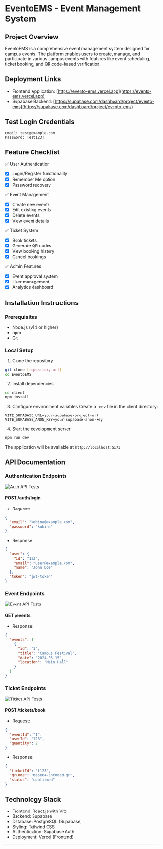 # EventoEMS - Event Management System

## Project Overview
EventoEMS is a comprehensive event management system designed for campus events. The platform enables users to create, manage, and participate in various campus events with features like event scheduling, ticket booking, and QR code-based verification.

## Deployment Links
- Frontend Application: [https://evento-ems.vercel.app](https://evento-ems.vercel.app)
- Supabase Backend: [https://supabase.com/dashboard/project/evento-ems](https://supabase.com/dashboard/project/evento-ems)

## Test Login Credentials
```
Email: test@example.com
Password: Test123!
```

## Feature Checklist
✅ User Authentication
  - [x] Login/Register functionality
  - [x] Remember Me option
  - [x] Password recovery

✅ Event Management
  - [x] Create new events
  - [x] Edit existing events
  - [x] Delete events
  - [x] View event details

✅ Ticket System
  - [x] Book tickets
  - [x] Generate QR codes
  - [x] View booking history
  - [x] Cancel bookings

✅ Admin Features
  - [x] Event approval system
  - [x] User management
  - [x] Analytics dashboard

## Installation Instructions

### Prerequisites
- Node.js (v14 or higher)
- npm
- Git

### Local Setup
1. Clone the repository
```bash
git clone [repository-url]
cd EventoEMS
```

2. Install dependencies
```bash
cd client
npm install
```

3. Configure environment variables
Create a `.env` file in the client directory:
```env
VITE_SUPABASE_URL=your-supabase-project-url
VITE_SUPABASE_ANON_KEY=your-supabase-anon-key
```

4. Start the development server
```bash
npm run dev
```

The application will be available at `http://localhost:5173`

## API Documentation

### Authentication Endpoints
![Auth API Tests](path-to-auth-endpoints-screenshot.png)

#### POST /auth/login
- Request:
```json
{
  "email": "kobina@example.com",
  "password": "kobina"
}
```
- Response:
```json
{
  "user": {
    "id": "123",
    "email": "user@example.com",
    "name": "John Doe"
  },
  "token": "jwt-token"
}
```

### Event Endpoints
![Event API Tests](path-to-event-endpoints-screenshot.png)

#### GET /events
- Response:
```json
{
  "events": [
    {
      "id": "1",
      "title": "Campus Festival",
      "date": "2024-03-15",
      "location": "Main Hall"
    }
  ]
}
```

### Ticket Endpoints
![Ticket API Tests](path-to-ticket-endpoints-screenshot.png)

#### POST /tickets/book
- Request:
```json
{
  "eventId": "1",
  "userId": "123",
  "quantity": 2
}
```
- Response:
```json
{
  "ticketId": "t123",
  "qrCode": "base64-encoded-qr",
  "status": "confirmed"
}
```

## Technology Stack
- Frontend: React.js with Vite
- Backend: Supabase
- Database: PostgreSQL (Supabase)
- Styling: Tailwind CSS
- Authentication: Supabase Auth
- Deployment: Vercel (Frontend)


---